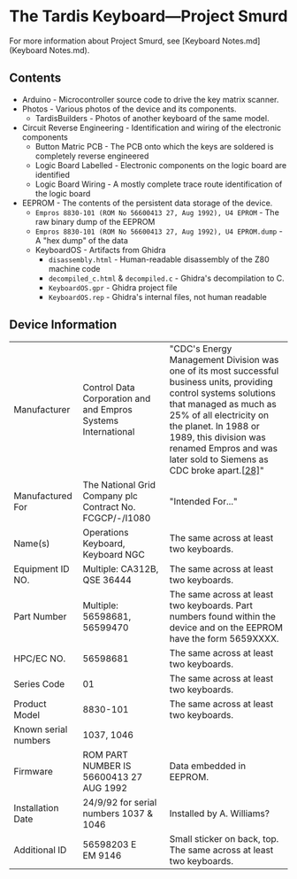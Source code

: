 # The Tardis Keyboard—Project Smurd

For more information about Project Smurd, see [Keyboard Notes.md](Keyboard Notes.md).

## Contents

- Arduino - Microcontroller source code to drive the key matrix scanner.
- Photos - Various photos of the device and its components. 
  - TardisBuilders - Photos of another keyboard of the same model.
- Circuit Reverse Engineering - Identification and wiring of the electronic components
  - Button Matric PCB - The PCB onto which the keys are soldered is completely reverse engineered
  - Logic Board Labelled - Electronic components on the logic board are identified
  - Logic Board Wiring - A mostly complete trace route identification of the logic board
- EEPROM - The contents of the persistent data storage of the device.
  - `Empros 8830-101 (ROM No 56600413 27, Aug 1992), U4 EPROM` - The raw binary dump of the EEPROM
  - `Empros 8830-101 (ROM No 56600413 27, Aug 1992), U4 EPROM.dump` - A "hex dump" of the data
  - KeyboardOS - Artifacts from Ghidra
    - `disassembly.html` - Human-readable disassembly of the Z80 machine code
    - `decompiled_c.html` & `decompiled.c` - Ghidra's decompilation to C.
    - `KeyboardOS.gpr` - Ghidra project file
    - `KeyboardOS.rep` - Ghidra's internal files, not human readable

## Device Information

|                      |                                                              |                                                              |
| -------------------- | ------------------------------------------------------------ | ------------------------------------------------------------ |
| Manufacturer         | Control Data Corporation and and Empros Systems International | "CDC's Energy Management Division was one of its most successful business units, providing control systems solutions that managed as much as 25% of all electricity on the planet. In 1988 or 1989, this division was renamed Empros and was later sold to Siemens as CDC broke apart.[[28\]](https://en.wikipedia.org/wiki/Control_Data_Corporation#cite_note-29)" |
| Manufactured For     | The National Grid Company plc<br>Contract No. FCGCP/-/I1080  | "Intended For..."                                            |
| Name(s)              | Operations Keyboard, Keyboard NGC                            | The same across at least two keyboards.                      |
| Equipment ID NO.     | Multiple: CA312B, QSE 36444                                  | The same across at least two keyboards.                      |
| Part Number          | Multiple: 56598681, 56599470                                 | The same across at least two keyboards. Part numbers found within the device and on the EEPROM have the form 5659XXXX. |
| HPC/EC NO.           | 56598681                                                     | The same across at least two keyboards.                      |
| Series Code          | 01                                                           | The same across at least two keyboards.                      |
| Product Model        | 8830-101                                                     | The same across at least two keyboards.                      |
| Known serial numbers | 1037, 1046                                                   |                                                              |
| Firmware             | ROM PART NUMBER IS 56600413 27 AUG 1992                      | Data embedded in EEPROM.                                     |
| Installation Date    | 24/9/92 for serial numbers 1037 & 1046                       | Installed by A. Williams?                                    |
| Additional ID        | 56598203 E<br/>EM 9146                                       | Small sticker on back, top. The same across at least two keyboards. |

